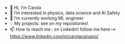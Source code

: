 - 👋 Hi, I’m Carola
- 👀 I’m interested in physics, data science and AI Safety
- 🌱 I’m currently working ML engineer
- 💡 My projects: see on my repositories!
- 📫 How to reach me : on Linkedin! follow me here--> https://www.linkedin.com/in/carolacaivano/

